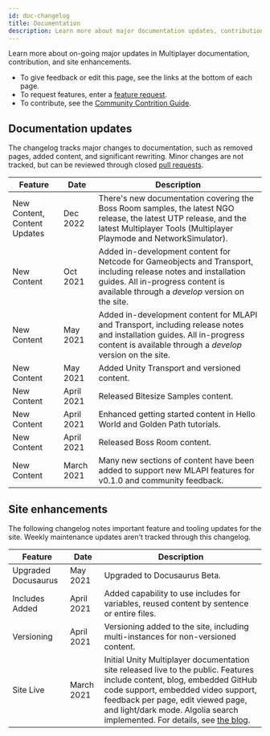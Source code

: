 ```yaml
---
id: doc-changelog
title: Documentation
description: Learn more about major documentation updates, contribution notes, and site development for Unity Multiplayer.
---
```


Learn more about on-going major updates in Multiplayer documentation, contribution, and site enhancements. 

* To give feedback or edit this page, see the links at the bottom of each page. 
* To request features, enter a [feature request](https://github.com/Unity-Technologies/com.unity.multiplayer.docs/issues/new?assignees=&labels=type%3Afeature&template=feature_request.md&title=).
* To contribute, see the [Community Contrition Guide](https://github.com/Unity-Technologies/com.unity.multiplayer.docs/wiki).

## Documentation updates

The changelog tracks major changes to documentation, such as removed pages, added content, and significant rewriting. Minor changes are not tracked, but can be reviewed through closed [pull requests](https://github.com/Unity-Technologies/com.unity.multiplayer.docs/pulls?q=is%3Apr+is%3Aclosed+label%3Aupdate).

| Feature | Date | Description |
| -- | -- | -- |
| New Content, Content Updates | Dec 2022 | There's new documentation covering the Boss Room samples, the latest NGO release, the latest UTP release, and the latest Multiplayer Tools (Multiplayer Playmode and NetworkSimulator). |
| New Content | Oct 2021 | Added in-development content for Netcode for Gameobjects and Transport, including release notes and installation guides. All in-progress content is available through a *develop* version on the site. |
| New Content | May 2021 | Added in-development content for MLAPI and Transport, including release notes and installation guides. All in-progress content is available through a *develop* version on the site. |
| New Content | May 2021 | Added Unity Transport and versioned content. |
| New Content | April 2021 | Released Bitesize Samples content. |
| New Content | April 2021 | Enhanced getting started content in Hello World and Golden Path tutorials. |
| New Content | April 2021 | Released Boss Room content. |
| New Content | March 2021 | Many new sections of content have been added to support new MLAPI features for v0.1.0 and community feedback. |

## Site enhancements

The following changelog notes important feature and tooling updates for the site. Weekly maintenance updates aren't tracked through this changelog.

| Feature | Date | Description |
| -- | -- | -- |
| Upgraded Docusaurus | May 2021 | Upgraded to Docusaurus Beta. |
| Includes Added | April 2021 | Added capability to use includes for variables, reused content by sentence or entire files. |
| Versioning | April 2021 | Versioning added to the site, including multi-instances for non-versioned content. |
| Site Live | March 2021 | Initial Unity Multiplayer documentation site released live to the public. Features include content, blog, embedded GitHub code support, embedded video support, feedback per page, edit viewed page, and light/dark mode. Algolia search implemented. For details, see [the blog](/blog/2021/02/11/welcome). |